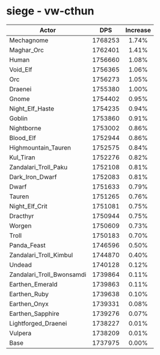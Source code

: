 # siege - vw-cthun
| Actor | DPS | Increase |
|---|:---:|:---:|
|Mechagnome|1768253|1.74%|
|Maghar_Orc|1762401|1.41%|
|Human|1756660|1.08%|
|Void_Elf|1756365|1.06%|
|Orc|1756273|1.05%|
|Draenei|1755380|1.00%|
|Gnome|1754402|0.95%|
|Night_Elf_Haste|1754235|0.94%|
|Goblin|1753860|0.91%|
|Nightborne|1753002|0.86%|
|Blood_Elf|1752944|0.86%|
|Highmountain_Tauren|1752575|0.84%|
|Kul_Tiran|1752276|0.82%|
|Zandalari_Troll_Paku|1752108|0.81%|
|Dark_Iron_Dwarf|1752083|0.81%|
|Dwarf|1751633|0.79%|
|Tauren|1751265|0.76%|
|Night_Elf_Crit|1751081|0.75%|
|Dracthyr|1750944|0.75%|
|Worgen|1750609|0.73%|
|Troll|1750183|0.70%|
|Panda_Feast|1746596|0.50%|
|Zandalari_Troll_Kimbul|1744870|0.40%|
|Undead|1740128|0.12%|
|Zandalari_Troll_Bwonsamdi|1739864|0.11%|
|Earthen_Emerald|1739863|0.11%|
|Earthen_Ruby|1739638|0.10%|
|Earthen_Onyx|1739331|0.08%|
|Earthen_Sapphire|1739276|0.07%|
|Lightforged_Draenei|1738227|0.01%|
|Vulpera|1738209|0.01%|
|Base|1737975|0.00%|
